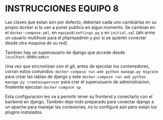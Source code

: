 # INSTRUCCIONES EQUIPO 8

Las claves que estan son por defecto, deberian cada uno cambiarlas en su propio docker si lo van a poner publico en algun momento.
Se cambian en el ``` docker-compose.yml ```, en ``` equipo8/settings.py ``` y en ``` initial.sql ``` 
(ahi arme un usuario multihost para el phpmyadmin y por si se quieren conectar desde otra maquina de su red).

Tambien hay un superusuario de django que accede desde ``` localhost:8000/admin ```

Una vez que sincronizan con el git, antes de ejecutar los contenedores, corran estos comandos:
``` docker-compose run web python manage.py migrate ``` para crear las tablas de django y este  ``` docker-compose run web python manage.py createsuperuser ``` para crar el superusuario de administracion, finalemte ejecutan ``` docker-compose up ```

Esta configuracion les va a permitir tener su frontend y conectarlo con el backend en django. 
También deje todo preparado para conectar django a un apache para manejar las conexiones, no lo configuré aún pero estan los plugins instalados.
